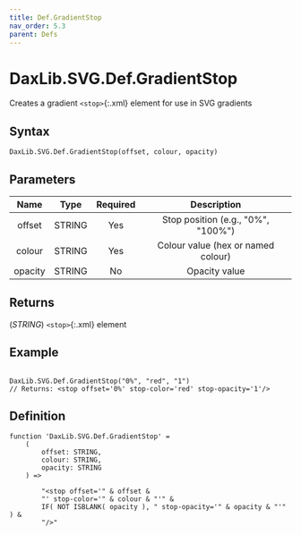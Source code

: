 ```yaml
---
title: Def.GradientStop
nav_order: 5.3
parent: Defs
---
```


# DaxLib.SVG.Def.GradientStop

Creates a gradient `<stop>`{:.xml} element for use in SVG gradients

## Syntax

```dax
DaxLib.SVG.Def.GradientStop(offset, colour, opacity)
```

## Parameters

| Name    | Type   | Required | Description                                                        |
|:---:|:---:|:---:|:---:|
| offset  | STRING | Yes      | Stop position (e.g., "0%", "100%")                                 |
| colour  | STRING | Yes      | Colour value (hex or named colour)                                 |
| opacity | STRING | No       | Opacity value                                            		   |

## Returns

(*STRING*) `<stop>`{:.xml} element

## Example

```dax

DaxLib.SVG.Def.GradientStop("0%", "red", "1")
// Returns: <stop offset='0%' stop-color='red' stop-opacity='1'/>

```

## Definition

```dax
function 'DaxLib.SVG.Def.GradientStop' =
    (
        offset: STRING,
        colour: STRING,
        opacity: STRING
    ) =>

        "<stop offset='" & offset &
        "' stop-color='" & colour & "'" &
        IF( NOT ISBLANK( opacity ), " stop-opacity='" & opacity & "'" ) &
        "/>"
```